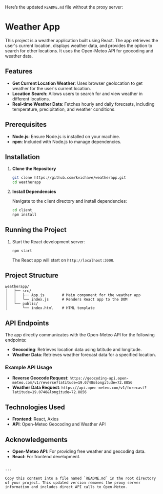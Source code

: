 Here’s the updated `README.md` file without the proxy server:




# Weather App

This project is a weather application built using React. The app retrieves the user's current location, displays weather data, and provides the option to search for other locations. It uses the Open-Meteo API for geocoding and weather data.

## Features

- **Get Current Location Weather**: Uses browser geolocation to get weather for the user's current location.
- **Location Search**: Allows users to search for and view weather in different locations.
- **Real-time Weather Data**: Fetches hourly and daily forecasts, including temperature, precipitation, and weather conditions.

## Prerequisites

- **Node.js**: Ensure Node.js is installed on your machine.
- **npm**: Included with Node.js to manage dependencies.

## Installation

1. **Clone the Repository**

   ```bash
   git clone https://github.com/kvichave/weatherapp.git
   cd weatherapp
   ```

2. **Install Dependencies**

   Navigate to the client directory and install dependencies:

   ```bash
   cd client
   npm install
   ```

## Running the Project

1. Start the React development server:

   ```bash
   npm start
   ```

   The React app will start on `http://localhost:3000`.

## Project Structure

```plaintext
weatherapp/
│   ├── src/ 
│   │   ├── App.js        # Main component for the weather app
│   │   └── index.js      # Renders React app to the DOM
│   └── public/
│       └── index.html    # HTML template
```

## API Endpoints

The app directly communicates with the Open-Meteo API for the following endpoints:

- **Geocoding**: Retrieves location data using latitude and longitude.
- **Weather Data**: Retrieves weather forecast data for a specified location.

### Example API Usage

- **Reverse Geocode Request**: `https://geocoding-api.open-meteo.com/v1/reverse?latitude=19.0748&longitude=72.8856`
- **Weather Data Request**: `https://api.open-meteo.com/v1/forecast?latitude=19.0748&longitude=72.8856`

## Technologies Used

- **Frontend**: React, Axios
- **API**: Open-Meteo Geocoding and Weather API

## Acknowledgements

- **Open-Meteo API**: For providing free weather and geocoding data.
- **React**: For frontend development.


```

---

Copy this content into a file named `README.md` in the root directory of your project. This updated version removes the proxy server information and includes direct API calls to Open-Meteo.
